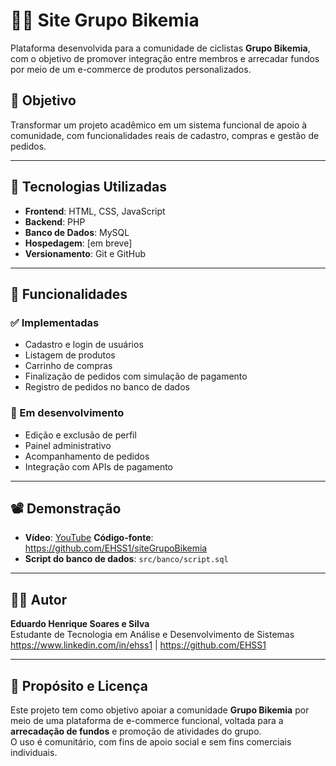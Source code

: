 # 🚴‍♂️ Site Grupo Bikemia

Plataforma desenvolvida para a comunidade de ciclistas **Grupo Bikemia**, com o objetivo de promover integração entre membros e arrecadar fundos por meio de um e-commerce de produtos personalizados.

## 🎯 Objetivo

Transformar um projeto acadêmico em um sistema funcional de apoio à comunidade, com funcionalidades reais de cadastro, compras e gestão de pedidos.

---

## 🧱 Tecnologias Utilizadas

- **Frontend**: HTML, CSS, JavaScript
- **Backend**: PHP
- **Banco de Dados**: MySQL
- **Hospedagem**: [em breve]
- **Versionamento**: Git e GitHub

---

## 🔧 Funcionalidades

### ✅ Implementadas
- Cadastro e login de usuários
- Listagem de produtos
- Carrinho de compras
- Finalização de pedidos com simulação de pagamento
- Registro de pedidos no banco de dados

### 🚧 Em desenvolvimento
- Edição e exclusão de perfil
- Painel administrativo
- Acompanhamento de pedidos
- Integração com APIs de pagamento

---

## 📽️ Demonstração

- **Vídeo**: [YouTube](https://www.youtube.com/watch?v=BwCJj57RgWI) **Código-fonte**: https://github.com/EHSS1/siteGrupoBikemia
- **Script do banco de dados**: `src/banco/script.sql`

---

## 👨‍💻 Autor

**Eduardo Henrique Soares e Silva**  
Estudante de Tecnologia em Análise e Desenvolvimento de Sistemas  
https://www.linkedin.com/in/ehss1 | https://github.com/EHSS1

---

## 📌 Propósito e Licença

Este projeto tem como objetivo apoiar a comunidade **Grupo Bikemia** por meio de uma plataforma de e-commerce funcional, voltada para a **arrecadação de fundos** e promoção de atividades do grupo.  
O uso é comunitário, com fins de apoio social e sem fins comerciais individuais.

